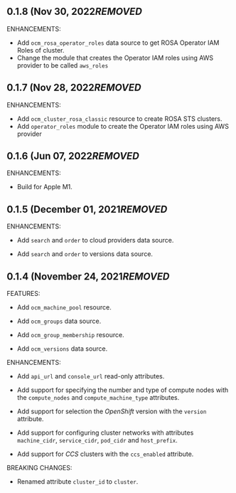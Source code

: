 ## 0.1.8 (Nov 30, 2022***REMOVED***

ENHANCEMENTS:

* Add `ocm_rosa_operator_roles` data source to get ROSA Operator IAM Roles of cluster.
* Change the module that creates the Operator IAM roles using AWS provider to be called `aws_roles`

## 0.1.7 (Nov 28, 2022***REMOVED***

ENHANCEMENTS:

* Add `ocm_cluster_rosa_classic` resource to create ROSA STS clusters.
* Add `operator_roles` module to create the Operator IAM roles using AWS provider

## 0.1.6 (Jun 07, 2022***REMOVED***

ENHANCEMENTS:

* Build for Apple M1.


## 0.1.5 (December 01, 2021***REMOVED***

ENHANCEMENTS:

* Add `search` and `order` to cloud providers data source.

* Add `search` and `order` to versions data source.


## 0.1.4 (November 24, 2021***REMOVED***

FEATURES:

* Add `ocm_machine_pool` resource.

* Add `ocm_groups` data source.

* Add `ocm_group_membership` resource.

* Add `ocm_versions` data source.

ENHANCEMENTS:

* Add `api_url` and `console_url` read-only attributes.

* Add support for specifying the number and type of compute nodes with the
  `compute_nodes` and `compute_machine_type` attributes.

* Add support for selection the _OpenShift_ version with the `version`
  attribute.

* Add support for configuring cluster networks with attributes `machine_cidr`,
  `service_cidr`, `pod_cidr` and `host_prefix`.

* Add support for _CCS_ clusters with the `ccs_enabled` attribute.

BREAKING CHANGES:

* Renamed attribute `cluster_id` to `cluster`.
